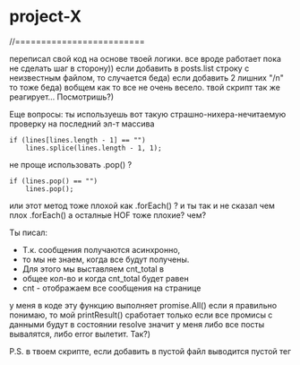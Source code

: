 # project-X

//=========================

переписал свой код на основе твоей логики.
все вроде работает пока не сделать шаг в сторону))
если добавить в posts.list строку с неизвестным файлом,
то случается беда)
если добавить 2 лишних "/n" то тоже беда)
вобщем как то все не очень весело. твой скрипт так же
реагирует...
Посмотришь?)

Еще вопросы:
ты используешь вот такую страшно-нихера-нечитаемую
проверку на последний эл-т массива

	if (lines[lines.length - 1] == "")
		lines.splice(lines.length - 1, 1);

не проще использовать .pop() ?

	if (lines.pop() == "")
		lines.pop();

или этот метод тоже плохой как .forEach() ?
и ты так и не сказал чем плох .forEach()
а осталные HOF тоже плохие? чем?

Ты писал:
 * Т.к. сообщения получаются асинхронно,
 * то мы не знаем, когда все будут получены.
 * Для этого мы выставляем cnt_total в 
 * общее кол-во и когда cnt_total будет равен
 * cnt - отображаем все сообщения на странице

у меня в коде эту функцию выполняет promise.All()
если я правильно понимаю, то мой printResult() сработает
только если все промисы с данными будут в состоянии
resolve значит у меня либо все посты вывалятся,
либо error вылетит. Так?)

P.S. в твоем скрипте, если добавить в пустой файл
выводится пустой тег <pre></pre>